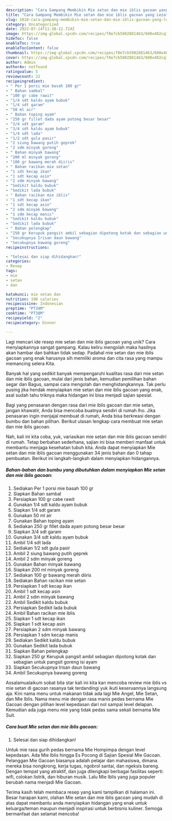 ```yaml
---
description: "Cara Gampang Membikin Mie setan dan mie iblis gacoan yang Lezat"
title: "Cara Gampang Membikin Mie setan dan mie iblis gacoan yang Lezat"
slug: 1018-cara-gampang-membikin-mie-setan-dan-mie-iblis-gacoan-yang-lezat
category: Uncategorized
date: 2022-07-14T11:38:12.724Z
image: https://img-global.cpcdn.com/recipes/f8e7cb5902881463/680x482cq70/mie-setan-dan-mie-iblis-gacoan-foto-resep-utama.jpg
hideToc: false
enableToc: true
enableTocContent: false
thumbnail: https://img-global.cpcdn.com/recipes/f8e7cb5902881463/680x482cq70/mie-setan-dan-mie-iblis-gacoan-foto-resep-utama.jpg
cover: https://img-global.cpcdn.com/recipes/f8e7cb5902881463/680x482cq70/mie-setan-dan-mie-iblis-gacoan-foto-resep-utama.jpg
author: Admin
authorAv: notfound
ratingvalue: 5
reviewcount: 22
recipeingredient:
- " Per 1 porsi mie basah 100 gr"
- " Bahan sambal"
- "100 gr cabe rawit"
- "1/4 sdt kaldu ayam bubuk"
- "1/4 sdt garam"
- "50 ml air"
- " Bahan toping ayam"
- "250 gr fillet dada ayam potong besar besar"
- "3/4 sdt garam"
- "3/4 sdt kaldu ayam bubuk"
- "1/4 sdt lada"
- "1/2 sdt gula pasir"
- "2 siung bawang putih geprek"
- "2 sdm minyak goreng"
- " Bahan minyak bawang"
- "200 ml minyak goreng"
- "100 gr bawang merah diiris"
- " Bahan racikan mie setan"
- "1 sdt kecap ikan"
- "1 sdt kecap asin"
- "2 sdm minyak bawang"
- "Sedikit kaldu bubuk"
- "Sedikit lada bubuk"
- " Bahan racikan mie iblis"
- "1 sdt kecap ikan"
- "1 sdt kecap asin"
- "2 sdm minyak bawang"
- "1 sdm kecap manis"
- "Sedikit kaldu bubuk"
- "Sedikit lada bubuk"
- " Bahan pelengkap"
- "250 gr Kerupuk pangsit ambil sebagian dipotong kotak dan sebagian untuk pangsit goreng isi ayam"
- "Secukupnya Irisan daun bawang"
- "Secukupnya bawang goreng"
recipeinstructions:

- "Selesai dan siap dihidangkan!"
categories:
- Resep
tags:
- mie
- setan
- dan

katakunci: mie setan dan 
nutrition: 198 calories
recipecuisine: Indonesian
preptime: "PT34M"
cooktime: "PT38M"
recipeyield: "2"
recipecategory: Dinner

---
```





Lagi mencari ide resep mie setan dan mie iblis gacoan yang unik? Cara menyiapkannya sangat gampang. Kalau keliru mengolah maka hasilnya akan hambar dan bahkan tidak sedap. Padahal mie setan dan mie iblis gacoan yang enak harusnya sih memiliki aroma dan cita rasa yang mampu memancing selera Kita.





Banyak hal yang sedikit banyak mempengaruhi kualitas rasa dari mie setan dan mie iblis gacoan, mulai dari jenis bahan, kemudian pemilihan bahan segar dan Bagus, sampai cara mengolah dan menghidangkannya. Tak perlu pusing jika hendak menyiapkan mie setan dan mie iblis gacoan yang enak,      asal sudah tahu triknya maka hidangan ini bisa menjadi sajian spesial.














Bagi yang penasaran dengan rasa dari mie iblis gacoan dan mie setan, jangan khawatir, Anda bisa mencoba buatnya sendiri di rumah lho. Jika penasaran ingin menjajal membuat di rumah, Anda bisa berkreasi dengan bumbu dan bahan pilihan. Berikut ulasan lengkap cara membuat mie setan dan mie iblis gacoan.






Nah, kali ini kita coba, yuk, variasikan mie setan dan mie iblis gacoan sendiri di rumah. Tetap berbahan sederhana, sajian ini bisa memberi manfaat untuk membantu menjaga kesehatan tubuh kita. Anda dapat menyiapkan Mie setan dan mie iblis gacoan menggunakan 34 jenis bahan dan 0 tahap pembuatan. Berikut ini langkah-langkah dalam menyiapkan hidangannya.

<!--inarticleads1-->

##### Bahan-bahan dan bumbu yang dibutuhkan dalam menyiapkan Mie setan dan mie iblis gacoan:

1. Sediakan  Per 1 porsi mie basah 100 gr
1. Siapkan  Bahan sambal
1. Persiapkan 100 gr cabe rawit
1. Gunakan 1/4 sdt kaldu ayam bubuk
1. Siapkan 1/4 sdt garam
1. Gunakan 50 ml air
1. Gunakan  Bahan toping ayam
1. Sediakan 250 gr fillet dada ayam potong besar besar
1. Siapkan 3/4 sdt garam
1. Gunakan 3/4 sdt kaldu ayam bubuk
1. Ambil 1/4 sdt lada
1. Sediakan 1/2 sdt gula pasir
1. Ambil 2 siung bawang putih geprek
1. Ambil 2 sdm minyak goreng
1. Gunakan  Bahan minyak bawang
1. Siapkan 200 ml minyak goreng
1. Sediakan 100 gr bawang merah diiris
1. Sediakan  Bahan racikan mie setan
1. Persiapkan 1 sdt kecap ikan
1. Ambil 1 sdt kecap asin
1. Ambil 2 sdm minyak bawang
1. Ambil Sedikit kaldu bubuk
1. Persiapkan Sedikit lada bubuk
1. Ambil  Bahan racikan mie iblis
1. Siapkan 1 sdt kecap ikan
1. Siapkan 1 sdt kecap asin
1. Persiapkan 2 sdm minyak bawang
1. Persiapkan 1 sdm kecap manis
1. Sediakan Sedikit kaldu bubuk
1. Gunakan Sedikit lada bubuk
1. Siapkan  Bahan pelengkap
1. Siapkan 250 gr Kerupuk pangsit ambil sebagian dipotong kotak dan sebagian untuk pangsit goreng isi ayam
1. Siapkan Secukupnya Irisan daun bawang
1. Ambil Secukupnya bawang goreng


Assalamualaikum sobat bita star kali ini kita kan mencoba review mie iblis vs mie setan di gacoan rasanya tak terdandingi yuk ikuti keseruannya langsung aja. Kini nama menu untuk makanan tidak ada lagi Mie Angel, Mie Setan, dan Mie Iblis. Nama menu mie dengan rasa manis pedas bernama Mie Gacoan dengan pilihan level kepedasan dari nol sampai level delapan. Kemudian ada juga menu mie yang tidak pedas sama sekali bernama Mie Suit. 

<!--inarticleads2-->

##### Cara buat Mie setan dan mie iblis gacoan:


1. Selesai dan siap dihidangkan!

Untuk mie rasa gurih pedas bernama Mie Hompimpa dengan level kepedasan. Ada Mie Iblis hingga Es Pocong di Sajian Spesial Mie Gacoan. Pelanggan Mie Gacoan biasanya adalah pelajar dan mahasiswa, dimana mereka bisa nongkrong, kerja tugas, ngobrol santai, dan ngeksis bareng. Dengan tempat yang atraktif, dan juga dilengkapi berbagai fasilitas seperti: wifi, colokan listrik, dan hiburan musik. Lalu Mie Iblis yang juga populer berubah nama menjadi Mie Gacoan. 

Terima kasih telah membaca resep yang kami tampilkan di halaman ini. Besar harapan kami, olahan Mie setan dan mie iblis gacoan yang mudah di atas dapat membantu anda menyiapkan hidangan yang enak untuk keluarga/teman maupun menjadi inspirasi untuk berbisnis kuliner. Semoga bermanfaat dan selamat mencoba!
